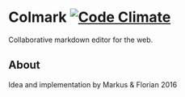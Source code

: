 # Colmark [![Code Climate](https://codeclimate.com/github/Veasy/colmark/badges/gpa.svg)](https://codeclimate.com/github/Veasy/colmark)
Collaborative markdown editor for the web.

## About
Idea and implementation by Markus & Florian 2016
